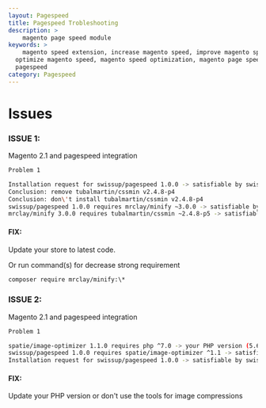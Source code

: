 ```yaml
---
layout: Pagespeed
title: Pagespeed Trobleshooting
description: >
    magento page speed module
keywords: >
    magento speed extension, increase magento speed, improve magento speed,
  optimize magento speed, magento speed optimization, magento page speed module,
  pagespeed
category: Pagespeed
---
```



# Issues

### ISSUE 1:

Magento 2.1 and pagespeed integration

```bash
Problem 1

Installation request for swissup/pagespeed 1.0.0 -> satisfiable by swissup/pagespeed[1.0.0].
Conclusion: remove tubalmartin/cssmin v2.4.8-p4
Conclusion: don\'t install tubalmartin/cssmin v2.4.8-p4
swissup/pagespeed 1.0.0 requires mrclay/minify ~3.0.0 -> satisfiable by mrclay/minify[3.0.0, 3.0.1, 3.0.2, 3.0.3].
mrclay/minify 3.0.0 requires tubalmartin/cssmin ~2.4.8-p5 -> satisfiable by tubalmartin/cssmin[v2.4.8-p10, v2.4.8-p5, v2.4.8-p6, v2.4.8-p7, v2.4.8-p8, v2.4.8-p9].
```

#### FIX:

Update your store to latest code.

Or run command(s) for decrease strong requirement

```bash
composer require mrclay/minify:\*
```

### ISSUE 2:

Magento 2.1 and pagespeed integration

```bash
Problem 1

spatie/image-optimizer 1.1.0 requires php ^7.0 -> your PHP version (5.6.36) does not satisfy that requirement.
swissup/pagespeed 1.0.0 requires spatie/image-optimizer ^1.1 -> satisfiable by spatie/image-optimizer[1.1.0].
Installation request for swissup/pagespeed 1.0.0 -> satisfiable by swissup/pagespeed[1.0.0].
```

#### FIX:

Update your PHP version or don't use the tools for image compressions

